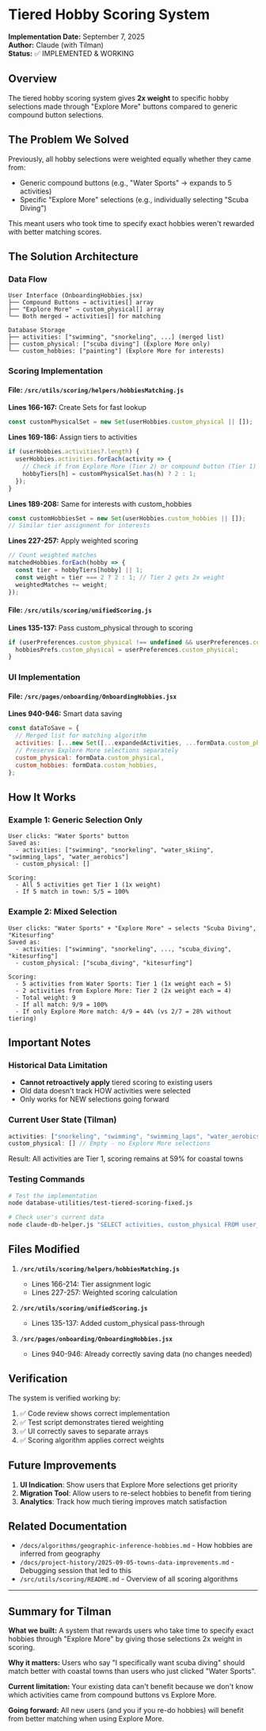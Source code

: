 # Tiered Hobby Scoring System
**Implementation Date:** September 7, 2025  
**Author:** Claude (with Tilman)  
**Status:** ✅ IMPLEMENTED & WORKING

## Overview
The tiered hobby scoring system gives **2x weight** to specific hobby selections made through "Explore More" buttons compared to generic compound button selections.

## The Problem We Solved
Previously, all hobby selections were weighted equally whether they came from:
- Generic compound buttons (e.g., "Water Sports" → expands to 5 activities)
- Specific "Explore More" selections (e.g., individually selecting "Scuba Diving")

This meant users who took time to specify exact hobbies weren't rewarded with better matching scores.

## The Solution Architecture

### Data Flow
```
User Interface (OnboardingHobbies.jsx)
├── Compound Buttons → activities[] array
├── "Explore More" → custom_physical[] array  
└── Both merged → activities[] for matching

Database Storage
├── activities: ["swimming", "snorkeling", ...] (merged list)
├── custom_physical: ["scuba diving"] (Explore More only)
└── custom_hobbies: ["painting"] (Explore More for interests)
```

### Scoring Implementation

#### File: `/src/utils/scoring/helpers/hobbiesMatching.js`

**Lines 166-167:** Create Sets for fast lookup
```javascript
const customPhysicalSet = new Set(userHobbies.custom_physical || []);
```

**Lines 169-186:** Assign tiers to activities
```javascript
if (userHobbies.activities?.length) {
  userHobbies.activities.forEach(activity => {
    // Check if from Explore More (Tier 2) or compound button (Tier 1)
    hobbyTiers[h] = customPhysicalSet.has(h) ? 2 : 1;
  });
}
```

**Lines 189-208:** Same for interests with custom_hobbies
```javascript
const customHobbiesSet = new Set(userHobbies.custom_hobbies || []);
// Similar tier assignment for interests
```

**Lines 227-257:** Apply weighted scoring
```javascript
// Count weighted matches
matchedHobbies.forEach(hobby => {
  const tier = hobbyTiers[hobby] || 1;
  const weight = tier === 2 ? 2 : 1; // Tier 2 gets 2x weight
  weightedMatches += weight;
});
```

#### File: `/src/utils/scoring/unifiedScoring.js`

**Lines 135-137:** Pass custom_physical through to scoring
```javascript
if (userPreferences.custom_physical !== undefined && userPreferences.custom_physical !== null) {
  hobbiesPrefs.custom_physical = userPreferences.custom_physical;
}
```

### UI Implementation

#### File: `/src/pages/onboarding/OnboardingHobbies.jsx`

**Lines 940-946:** Smart data saving
```javascript
const dataToSave = {
  // Merged list for matching algorithm
  activities: [...new Set([...expandedActivities, ...formData.custom_physical])],
  // Preserve Explore More selections separately
  custom_physical: formData.custom_physical,
  custom_hobbies: formData.custom_hobbies,
};
```

## How It Works

### Example 1: Generic Selection Only
```
User clicks: "Water Sports" button
Saved as:
  - activities: ["swimming", "snorkeling", "water_skiing", "swimming_laps", "water_aerobics"]
  - custom_physical: []

Scoring:
  - All 5 activities get Tier 1 (1x weight)
  - If 5 match in town: 5/5 = 100%
```

### Example 2: Mixed Selection
```
User clicks: "Water Sports" + "Explore More" → selects "Scuba Diving", "Kitesurfing"
Saved as:
  - activities: ["swimming", "snorkeling", ..., "scuba_diving", "kitesurfing"]
  - custom_physical: ["scuba_diving", "kitesurfing"]

Scoring:
  - 5 activities from Water Sports: Tier 1 (1x weight each = 5)
  - 2 activities from Explore More: Tier 2 (2x weight each = 4)
  - Total weight: 9
  - If all match: 9/9 = 100%
  - If only Explore More match: 4/9 = 44% (vs 2/7 = 28% without tiering)
```

## Important Notes

### Historical Data Limitation
- **Cannot retroactively apply** tiered scoring to existing users
- Old data doesn't track HOW activities were selected
- Only works for NEW selections going forward

### Current User State (Tilman)
```javascript
activities: ["snorkeling", "swimming", "swimming_laps", "water_aerobics", "water_skiing"]
custom_physical: [] // Empty - no Explore More selections
```
Result: All activities are Tier 1, scoring remains at 59% for coastal towns

### Testing Commands
```bash
# Test the implementation
node database-utilities/test-tiered-scoring-fixed.js

# Check user's current data
node claude-db-helper.js "SELECT activities, custom_physical FROM user_preferences WHERE user_id = 'd1039857-71e2-4562-86aa-1f0b4a0c17c8'"
```

## Files Modified

1. **`/src/utils/scoring/helpers/hobbiesMatching.js`**
   - Lines 166-214: Tier assignment logic
   - Lines 227-257: Weighted scoring calculation

2. **`/src/utils/scoring/unifiedScoring.js`**
   - Lines 135-137: Added custom_physical pass-through

3. **`/src/pages/onboarding/OnboardingHobbies.jsx`**
   - Lines 940-946: Already correctly saving data (no changes needed)

## Verification

The system is verified working by:
1. ✅ Code review shows correct implementation
2. ✅ Test script demonstrates tiered weighting
3. ✅ UI correctly saves to separate arrays
4. ✅ Scoring algorithm applies correct weights

## Future Improvements

1. **UI Indication**: Show users that Explore More selections get priority
2. **Migration Tool**: Allow users to re-select hobbies to benefit from tiering
3. **Analytics**: Track how much tiering improves match satisfaction

## Related Documentation
- `/docs/algorithms/geographic-inference-hobbies.md` - How hobbies are inferred from geography
- `/docs/project-history/2025-09-05-towns-data-improvements.md` - Debugging session that led to this
- `/src/utils/scoring/README.md` - Overview of all scoring algorithms

---

## Summary for Tilman

**What we built:** A system that rewards users who take time to specify exact hobbies through "Explore More" by giving those selections 2x weight in scoring.

**Why it matters:** Users who say "I specifically want scuba diving" should match better with coastal towns than users who just clicked "Water Sports".

**Current limitation:** Your existing data can't benefit because we don't know which activities came from compound buttons vs Explore More.

**Going forward:** All new users (and you if you re-do hobbies) will benefit from better matching when using Explore More.